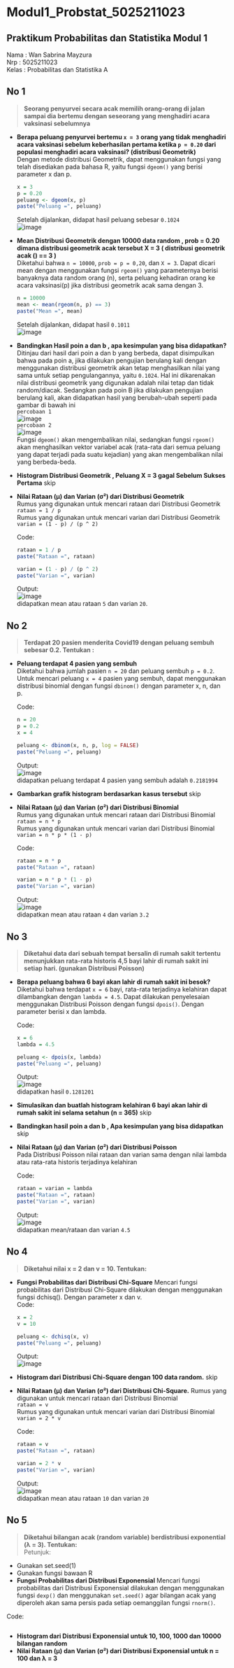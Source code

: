 # Modul1_Probstat_5025211023
## Praktikum Probabilitas dan Statistika Modul 1
Nama : Wan Sabrina Mayzura <br />
Nrp : 5025211023 <br />
Kelas : Probabilitas dan Statistika A

## No 1
>**Seorang penyurvei secara acak memilih orang-orang di jalan sampai dia bertemu dengan
seseorang yang menghadiri acara vaksinasi sebelumnya**

* **Berapa peluang penyurvei bertemu ```x = 3``` orang yang tidak menghadiri acara vaksinasi sebelum keberhasilan pertama ketika ```p = 0.20``` dari populasi menghadiri acara vaksinasi? (distribusi Geometrik)** <br />
Dengan metode distribusi Geometrik, dapat menggunakan fungsi yang telah disediakan pada bahasa R, yaitu fungsi ``` dgeom() ``` yang berisi parameter x dan p. 
  ```R
  x = 3
  p = 0.20
  peluang <- dgeom(x, p)
  paste("Peluang =", peluang)
  ``` 
   Setelah dijalankan, didapat hasil peluang sebesar ```0.1024```  <br />
  ![image](https://user-images.githubusercontent.com/90106865/194834926-626ae297-18bc-48a5-9280-e46afa8003ff.png)
* **Mean Distribusi Geometrik dengan 10000 data random , prob = 0.20 dimana distribusi geometrik acak tersebut X = 3 ( distribusi geometrik acak () == 3 )** <br />
Diketahui bahwa ```n = 10000```, ```prob = p = 0,20```, dan ```X = 3```. Dapat dicari mean dengan menggunakan fungsi ```rgeom()``` yang parameternya berisi banyaknya data random orang (n), serta peluang kehadiran orang ke acara vaksinasi(p) jika distribusi geometrik acak sama dengan 3.
  ```R
  n = 10000
  mean <- mean(rgeom(n, p) == 3)
  paste("Mean =", mean)
  ```
  Setelah dijalankan, didapat hasil ```0.1011```<br />
  ![image](https://user-images.githubusercontent.com/90106865/194834985-e8cbb3f9-2e17-4b9a-b24b-30ba6c84c515.png)
* **Bandingkan Hasil poin a dan b , apa kesimpulan yang bisa didapatkan?**<br />
Ditinjau dari hasil dari poin a dan b yang berbeda, dapat disimpulkan bahwa pada poin a, jika dilakukan pengujian berulang kali dengan menggunakan distribusi geometrik akan tetap menghasilkan nilai yang sama untuk setiap pengulangannya, yaitu ```0.1024```. Hal ini dikarenakan nilai distribusi geometrik yang digunakan adalah nilai tetap dan tidak random/diacak. Sedangkan pada poin B jika dilakukan pengujian berulang kali, akan didapatkan hasil yang berubah-ubah seperti pada gambar di bawah ini<br />
```percobaan 1```<br />
![image](https://user-images.githubusercontent.com/90106865/194835046-4a8695ec-f04e-4569-ae7c-91d3b9569222.png)<br />
```percobaan 2```<br />
![image](https://user-images.githubusercontent.com/90106865/194835184-d05d53e6-0e96-42b1-9f1d-31f58ea16091.png)<br />
  Fungsi ```dgeom()``` akan mengembalikan nilai, sedangkan fungsi ```rgeom()``` akan menghasilkan vektor variabel acak (rata-rata dari semua peluang yang dapat terjadi pada suatu kejadian) yang akan mengembalikan nilai yang berbeda-beda.

* **Histogram Distribusi Geometrik , Peluang X = 3 gagal Sebelum Sukses Pertama**
skip

* **Nilai Rataan (μ) dan Varian (σ²) dari Distribusi Geometrik**<br />
Rumus yang digunakan untuk mencari rataan dari Distribusi Geometrik<br />
```rataan = 1 / p```<br />
Rumus yang digunakan untuk mencari varian dari Distribusi Geometrik<br />
```varian = (1 - p) / (p ^ 2)```<br />

  Code:<br />
  ```R
  rataan = 1 / p
  paste("Rataan =", rataan)

  varian = (1 - p) / (p ^ 2)
  paste("Varian =", varian)
  ```
  Output: <br />
  ![image](https://user-images.githubusercontent.com/90106865/194834433-574bad97-6c7c-4fff-bda0-a83e914f82c1.png)<br />
  didapatkan mean atau rataan ```5``` dan varian ```20```.
  
## No 2
>**Terdapat 20 pasien menderita Covid19 dengan peluang sembuh sebesar 0.2. Tentukan :**
  
* **Peluang terdapat 4 pasien yang sembuh**<br />
 Diketahui bahwa jumlah pasien ```n = 20``` dan peluang sembuh ```p = 0.2```. Untuk mencari peluang ```x = 4``` pasien yang sembuh, dapat menggunakan distribusi binomial dengan fungsi ```dbinom()``` dengan parameter x, n, dan p.<br />
 
  Code: <br />
  ```R
  n = 20
  p = 0.2
  x = 4

  peluang <- dbinom(x, n, p, log = FALSE)
  paste("Peluang =", peluang)
  ```
  Output: <br />
  ![image](https://user-images.githubusercontent.com/90106865/194835931-275a2f43-e601-4675-9101-05e9f293a3e2.png)<br />
  didapatkan peluang terdapat 4 pasien yang sembuh adalah ```0.2181994```
* **Gambarkan grafik histogram berdasarkan kasus tersebut** skip

* **Nilai Rataan (μ) dan Varian (σ²) dari Distribusi Binomial**<br />
  Rumus yang digunakan untuk mencari rataan dari Distribusi Binomial<br />
  ```rataan = n * p```<br />
  Rumus yang digunakan untuk mencari varian dari Distribusi Binomial<br />
  ```varian = n * p * (1 - p)```<br />
  
  Code: <br />
  ```R
  rataan = n * p
  paste("Rataan =", rataan)

  varian = n * p * (1 - p)
  paste("Varian =", varian)
  ```
  Output: <br />
  ![image](https://user-images.githubusercontent.com/90106865/194836025-91611f7a-57c2-4527-87f9-331d3af2fb28.png)<br />
  didapatkan mean atau rataan ```4``` dan varian ```3.2```
  
## No 3
>**Diketahui data dari sebuah tempat bersalin di rumah sakit tertentu menunjukkan rata-rata
historis 4,5 bayi lahir di rumah sakit ini setiap hari. (gunakan Distribusi Poisson)**

* **Berapa peluang bahwa 6 bayi akan lahir di rumah sakit ini besok?**<br />
Diketahui bahwa terdapat ```x = 6``` bayi, rata-rata terjadinya kelahiran dapat dilambangkan dengan ```lambda = 4.5```. Dapat dilakukan penyelesaian menggunakan Distribusi Poisson dengan fungsi ```dpois()```. Dengan parameter berisi x dan lambda.<br />

  Code: <br />
  ```R
  x = 6
  lambda = 4.5

  peluang <- dpois(x, lambda)
  paste("Peluang =", peluang)
  ```
  Output: <br />
  ![image](https://user-images.githubusercontent.com/90106865/194836402-109a09a2-4654-48a8-bf12-e797d13a63d3.png)<br />
  didapatkan hasil ```0.1281201```

* **Simulasikan dan buatlah histogram kelahiran 6 bayi akan lahir di rumah sakit ini
selama setahun (n = 365)**
skip

* **Bandingkan hasil poin a dan b , Apa kesimpulan yang bisa didapatkan**
skip

* **Nilai Rataan (μ) dan Varian (σ²) dari Distribusi Poisson**<br />
  Pada Distribusi Poisson nilai rataan dan varian sama dengan nilai lambda atau rata-rata historis terjadinya kelahiran 
  
  Code: <br />
  ```R
  rataan = varian = lambda
  paste("Rataan =", rataan)
  paste("Varian =", varian)
  ```
  Output: <br />
  ![image](https://user-images.githubusercontent.com/90106865/194836493-9fd8c901-d787-4210-b99e-595658331f3e.png)<br />
  didapatkan mean/rataan dan varian ```4.5```

## No 4
>**Diketahui nilai x = 2 dan v = 10. Tentukan:**<br />
* **Fungsi Probabilitas dari Distribusi Chi-Square**
Mencari fungsi probabilitas dari Distribusi Chi-Square dilakukan dengan menggunakan fungsi dchisq(). Dengan parameter x dan v.<br />
  Code:<br />
  ```R
  x = 2
  v = 10

  peluang <- dchisq(x, v)
  paste("Peluang =", peluang)
  ```
  Output: <br />
  ![image](https://user-images.githubusercontent.com/90106865/194837182-03754f25-df09-4a4c-b78f-b04c73ee1ec2.png)<br />
  
* **Histogram dari Distribusi Chi-Square dengan 100 data random.**
skip

* **Nilai Rataan (μ) dan Varian (σ²) dari Distribusi Chi-Square.**
  Rumus yang digunakan untuk mencari rataan dari Distribusi Binomial<br />
  ```rataan = v```<br />
  Rumus yang digunakan untuk mencari varian dari Distribusi Binomial<br />
  ```varian = 2 * v```<br />
  
  Code: <br />
  ```R
  rataan = v
  paste("Rataan =", rataan)

  varian = 2 * v
  paste("Varian =", varian)
  ```
  Output: <br />
  ![image](https://user-images.githubusercontent.com/90106865/194837654-c4feaccf-4d47-4a7f-a5f2-b0070875d68a.png)<br />
  didapatkan mean atau rataan ```10``` dan varian ```20```
 
## No 5
>**Diketahui bilangan acak (random variable) berdistribusi exponential (λ = 3). Tentukan:**<br />
Petunjuk: 
  * Gunakan set.seed(1)
  * Gunakan fungsi bawaan R<br />
* **Fungsi Probabilitas dari Distribusi Exponensial**
Mencari fungsi probabilitas dari Distribusi Exponensial dilakukan dengan menggunakan fungsi ```dexp()``` dan menggunakan ```set.seed()``` agar bilangan acak yang diperoleh akan sama persis pada setiap oemanggilan fungsi ```rnorm()```.

Code: <br />
```R

```
* **Histogram dari Distribusi Exponensial untuk 10, 100, 1000 dan 10000 bilangan
random**
* **Nilai Rataan (μ) dan Varian (σ²) dari Distribusi Exponensial untuk n = 100 dan λ =
3**<br />
